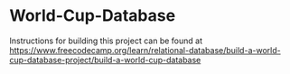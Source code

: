 # World-Cup-Database
Instructions for building this project can be found at https://www.freecodecamp.org/learn/relational-database/build-a-world-cup-database-project/build-a-world-cup-database
